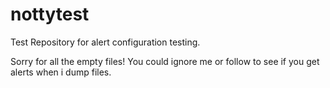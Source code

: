 # nottytest
Test Repository for alert configuration testing. 

Sorry for all the empty files! You could ignore me or follow to see if you get alerts when i dump files.
